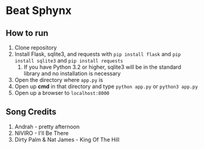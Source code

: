 # Beat Sphynx

## How to run
1. Clone repository
2. Install Flask, sqlite3, and requests with `pip install flask` and `pip install sqlite3` and `pip install requests`
   1. If you have Python 3.2 or higher, sqlite3 will be in the standard library and no installation is necessary
3. Open the directory where `app.py` is
4. Open up **cmd** in that directory and type `python app.py` or `python3 app.py`
5. Open up a browser to `localhost:8000`


## Song Credits
1. Andrah - pretty afternoon
2. NIVIRO - I'll Be There
3. Dirty Palm & Nat James - King Of The Hill